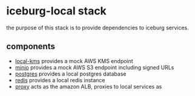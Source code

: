 # iceburg-local stack

the purpose of this stack is to provide dependencies to iceburg services.

## components

* [local-kms](https://github.com/nsmithuk/local-kms) provides a mock AWS KMS endpoint
* [minio](https://min.io/) provides a mock AWS S3 endpoint including signed URLs
* [postgres](https://hub.docker.com/_/postgres) provides a local postgres database
* [redis](https://hub.docker.com/_/redis/) provides a local redis instance
* [proxy](https://hub.docker.com/_/haproxy/) acts as the amazon ALB, proxies to local services as
